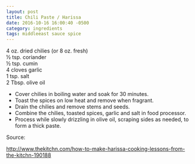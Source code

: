 ```yaml
---
layout: post
title: Chili Paste / Harissa
date: 2016-10-16 16:00:40 -0500
category: ingredients
tags: middleeast sauce spice
---
```

4 oz. dried chilies (or 8 oz. fresh)  
½ tsp. coriander  
½ tsp. cumin  
4 cloves garlic  
1 tsp. salt  
2 Tbsp. olive oil  

  * Cover chilies in boiling water and soak for 30 minutes.
  * Toast the spices on low heat and remove when fragrant.
  * Drain the chilies and remove stems and seeds.
  * Combine the chilies, toasted spices, garlic and salt in food processor.
  * Process while slowly drizzling in olive oil, scraping sides as needed, to form a thick paste.

Source:  
  
http://www.thekitchn.com/how-to-make-harissa-cooking-lessons-from-the-kitchn-190188  
